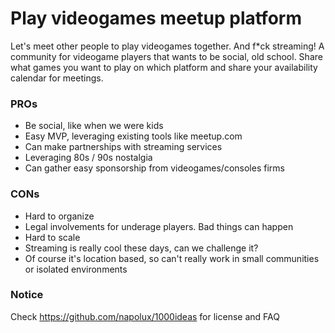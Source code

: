 # Play videogames meetup platform

Let's meet other people to play videogames together. And f*ck streaming! A community for videogame players that wants to be social, old school. Share what games you want to play on which platform and share your availability calendar for meetings.

### PROs

* Be social, like when we were kids
* Easy MVP, leveraging existing tools like meetup.com
* Can make partnerships with streaming services
* Leveraging 80s / 90s nostalgia
* Can gather easy sponsorship from videogames/consoles firms

### CONs

* Hard to organize
* Legal involvements for underage players. Bad things can happen
* Hard to scale
* Streaming is really cool these days, can we challenge it?
* Of course it's location based, so can't really work in small communities or isolated environments

### Notice

Check https://github.com/napolux/1000ideas for license and FAQ
